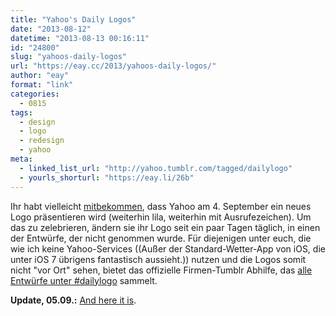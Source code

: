 ```yaml
---
title: "Yahoo's Daily Logos"
date: "2013-08-12"
datetime: "2013-08-13 00:16:11"
id: "24800"
slug: "yahoos-daily-logos"
url: "https://eay.cc/2013/yahoos-daily-logos/"
author: "eay"
format: "link"
categories:
  - 0815
tags:
  - design
  - logo
  - redesign
  - yahoo
meta:
  - linked_list_url: "http://yahoo.tumblr.com/tagged/dailylogo"
  - yourls_shorturl: "https://eay.li/26b"
---
```


Ihr habt vielleicht [mitbekommen](http://yahoo.tumblr.com/post/57582020969/kicking-off-30-days-of-change), dass Yahoo am 4. September ein neues Logo präsentieren wird (weiterhin lila, weiterhin mit Ausrufezeichen). Um das zu zelebrieren, ändern sie ihr Logo seit ein paar Tagen täglich, in einen der Entwürfe, der nicht genommen wurde. Für diejenigen unter euch, die wie ich keine Yahoo-Services ((Außer der Standard-Wetter-App von iOS, die unter iOS 7 übrigens fantastisch aussieht.)) nutzen und die Logos somit nicht "vor Ort" sehen, bietet das offizielle Firmen-Tumblr Abhilfe, das [alle Entwürfe unter #dailylogo](http://yahoo.tumblr.com/tagged/dailylogo) sammelt.

**Update, 05.09.:** [And here it is](//eay.cc/2013/das-neue-yahoo-logo/).
